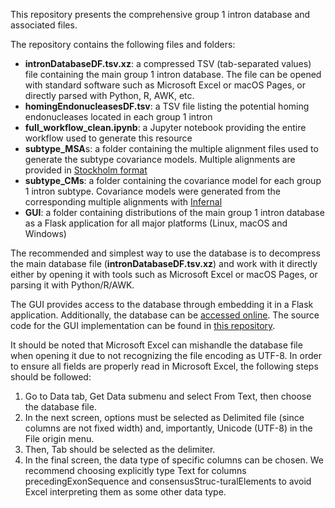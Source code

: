 This repository presents the comprehensive group 1 intron database and associated files. 

The repository contains the following files and folders:
- **intronDatabaseDF.tsv.xz**: a compressed TSV (tab-separated values) file containing the main group 1 intron database. The file can be opened with standard software such as Microsoft Excel or macOS Pages, or directly parsed with Python, R, AWK, etc.
- **homingEndonucleasesDF.tsv**: a TSV file listing the potential homing endonucleases located in each group 1 intron
- **full_workflow_clean.ipynb**: a Jupyter notebook providing the entire workflow used to generate this resource
- **subtype_MSA**s: a folder containing the multiple alignment files used to generate the subtype covariance models. Multiple alignments are provided in [Stockholm format](https://sonnhammer.sbc.su.se/Stockholm.html)
- **subtype_CMs**: a folder containing the covariance model for each group 1 intron subtype. Covariance models were generated from the corresponding multiple alignments with [Infernal](http://eddylab.org/infernal/)
- **GUI**: a folder containing distributions of the main group 1 intron database as a Flask application for all major platforms (Linux, macOS and Windows)

The recommended and simplest way to use the database is to decompress the main database file (**intronDatabaseDF.tsv.xz**) and work with it directly either by opening it with tools such as Microsoft Excel or macOS Pages, or parsing it with Python/R/AWK.

The GUI provides access to the database through embedding it in a Flask application. Additionally, the database can be [accessed online](https://online-group-1-intron-database.onrender.com). The source code for the GUI implementation can be found in [this repository](https://github.com/LaraSellesVidal/OnlineGroup1IntronDatabase).

It should be noted that Microsoft Excel can mishandle the database file when opening it due to not recognizing the file encoding as UTF-8. In order to ensure all fields are properly read in Microsoft Excel, the following steps should be followed:
1.	Go to Data tab, Get Data submenu and select From Text, then choose the database file.
2.	In the next screen, options must be selected as Delimited file (since columns are not fixed width) and, importantly, Unicode (UTF-8) in the File origin menu.
3.	Then, Tab should be selected as the delimiter.
4.	In the final screen, the data type of specific columns can be chosen. We recommend choosing explicitly type Text for columns precedingExonSequence and consensusStruc-turalElements to avoid Excel interpreting them as some other data type.
